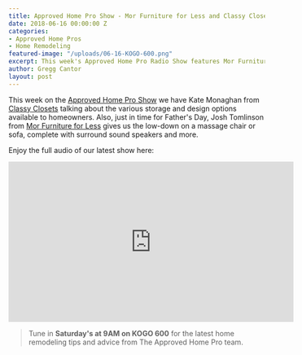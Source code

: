 ```yaml
---
title: Approved Home Pro Show - Mor Furniture for Less and Classy Closets
date: 2018-06-16 00:00:00 Z
categories:
- Approved Home Pros
- Home Remodeling
featured-image: "/uploads/06-16-KOGO-600.png"
excerpt: This week's Approved Home Pro Radio Show features Mor Furniture for Less and Classy Closets.
author: Gregg Cantor
layout: post
---
```


This week on the [Approved Home Pro Show](https://www.sandiegoapprovedhomepros.com/blog/the-approved-home-pro-radio-show-mor-furniture-for-less-classy-closets/) we have Kate Monaghan from [Classy Closets](http://classyclosetssandiego.com/) talking about the various storage and design options available to homeowners. Also, just in time for Father's Day, Josh Tomlinson from [Mor Furniture for Less](https://www.morfurniture.com/) gives us the low-down on a massage chair or sofa, complete with surround sound speakers and more.

Enjoy the full audio of our latest show here:

<div class="flex-video">
  <iframe width="560" height="315" src="https://www.youtube.com/embed/O_BGWg2cHFg?rel=0&amp;showinfo=0" frameborder="0" allow="autoplay; encrypted-media" allowfullscreen></iframe>
</div>

> Tune in **Saturday's at 9AM on KOGO 600** for the latest home remodeling tips and advice from The Approved Home Pro team.

